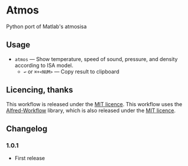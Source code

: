 # Atmos #

Python port of Matlab's atmosisa


## Usage ##

- `atmos` — Show temperature, speed of sound, pressure, and density according to ISA model.
    - `↩` or `⌘+<NUM>` — Copy result to clipboard



## Licencing, thanks ##

This workflow is released under the [MIT licence][mit].
This workflow uses the [Alfred-Workflow][aw] library, which is also released under the [MIT licence][mit].


## Changelog ##

### 1.0.1 ###

- First release


[mit]: ./src/LICENCE.txt
[aw]: http://www.deanishe.net/alfred-workflow/